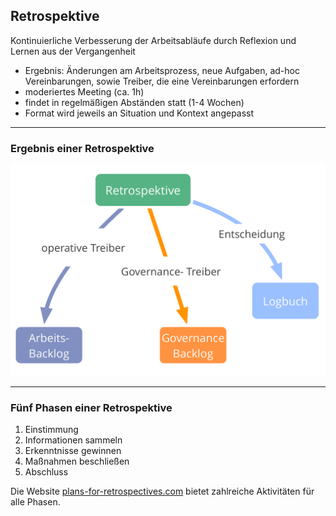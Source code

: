 ## Retrospektive

Kontinuierliche Verbesserung der Arbeitsabläufe durch Reflexion und Lernen aus der Vergangenheit

- Ergebnis: Änderungen am Arbeitsprozess, neue Aufgaben, ad-hoc Vereinbarungen, sowie Treiber, die eine Vereinbarungen erfordern
- moderiertes Meeting (ca. 1h)
- findet in regelmäßigen Abständen statt (1-4 Wochen)
- Format wird jeweils an Situation und Kontext angepasst

* * *

### Ergebnis einer Retrospektive

![inline,fit](img/meetings/retrospective.png)

* * *

### Fünf Phasen einer Retrospektive

1. Einstimmung 
2. Informationen sammeln
3. Erkenntnisse gewinnen
4. Maßnahmen beschließen
5. Abschluss

Die Website [plans-for-retrospectives.com](http://www.plans-for-retrospectives.com/) bietet zahlreiche Aktivitäten für alle Phasen.